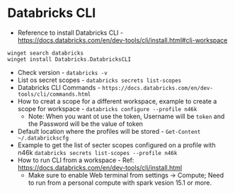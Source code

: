 

Databricks CLI 
==============

* Reference to install Databricks CLI - https://docs.databricks.com/en/dev-tools/cli/install.html#cli-workspace
```
winget search databricks
winget install Databricks.DatabricksCLI
```

* Check version - `databricks -v`
* List os secret scopes - `databricks secrets list-scopes`
* Databricks CLI Commands - `https://docs.databricks.com/en/dev-tools/cli/commands.html`
* How to creat a scope for a different workspace, example to create a scope for workspace - `databricks configure --profile n46k`
  * Note: When you want ot use the token, Username will be `token` and the Password will be the value of token
*  Default location where the profiles will be stored - `Get-Content ~/.databrickscfg`
*  Example to get the list of secter scopes configured on a profile with n46k `databricks secrets list-scopes --profile n46k`
* How to run CLI from a workspace - Ref: https://docs.databricks.com/en/dev-tools/cli/install.html
  * Make sure to enable Web terminal from settings -> Compute; Need to run from a personal compute with spark vesion 15.1 or more.
